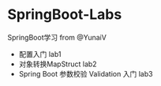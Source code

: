 # SpringBoot-Labs
SpringBoot学习 from @YunaiV
- 配置入门 lab1
- 对象转换MapStruct lab2
- Spring Boot 参数校验 Validation 入门 lab3
